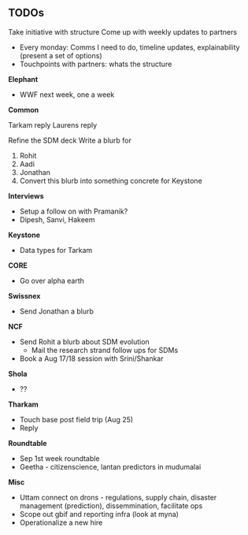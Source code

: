 ## TODOs

Take initiative with structure
Come up with weekly updates to partners 
* Every monday: Comms I need to do, timeline updates, explainability (present a set of options) 
* Touchpoints with partners: whats the structure

__Elephant__

* WWF next week, one a week

__Common__

Tarkam reply
Laurens reply 

Refine the SDM deck
Write a blurb for 
1. Rohit
2. Aadi
3. Jonathan
4. Convert this blurb into something concrete for Keystone

__Interviews__

* Setup a follow on with Pramanik?
* Dipesh, Sanvi, Hakeem

__Keystone__

* Data types for Tarkam

__CORE__

* Go over alpha earth 

__Swissnex__

* Send Jonathan a blurb

__NCF__

* Send Rohit a blurb about SDM evolution 
	- Mail the research strand follow ups for SDMs 
* Book a Aug 17/18 session with Srini/Shankar 

__Shola__

* ?? 

__Tharkam__

* Touch base post field trip (Aug 25)
* Reply

__Roundtable__

* Sep 1st week roundtable 
* Geetha - citizenscience, lantan predictors in mudumalai

__Misc__

* Uttam connect on drons - regulations, supply chain, disaster management (prediction), dissemmination, facilitate ops 
* Scope out gbif and reporting infra (look at myna) 
* Operationalize a new hire 

